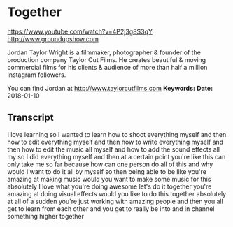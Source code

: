# Together
https://www.youtube.com/watch?v=4P2j3g8S3qY
http://www.groundupshow.com

Jordan Taylor Wright is a filmmaker, photographer & founder of the production company Taylor Cut Films. He creates beautiful & moving commercial films for his clients & audience of more than half a million Instagram followers.

You can find Jordan at http://www.taylorcutfilms.com
**Keywords:** 
**Date:** 2018-01-10

## Transcript
 I love learning so I wanted to learn how to shoot everything myself and then how to edit everything myself and then how to write everything myself and then how to edit the music all myself and how to add the sound effects all my so I did everything myself and then at a certain point you're like this can only take me so far because how can one person do all of this and why would I want to do it all by myself so then being able to be like you're amazing at making music would you want to make some music for this absolutely I love what you're doing awesome let's do it together you're amazing at doing visual effects would you like to do this together absolutely at all of a sudden you're just working with amazing people and then you all get to learn from each other and you get to really be into and in channel something higher together
